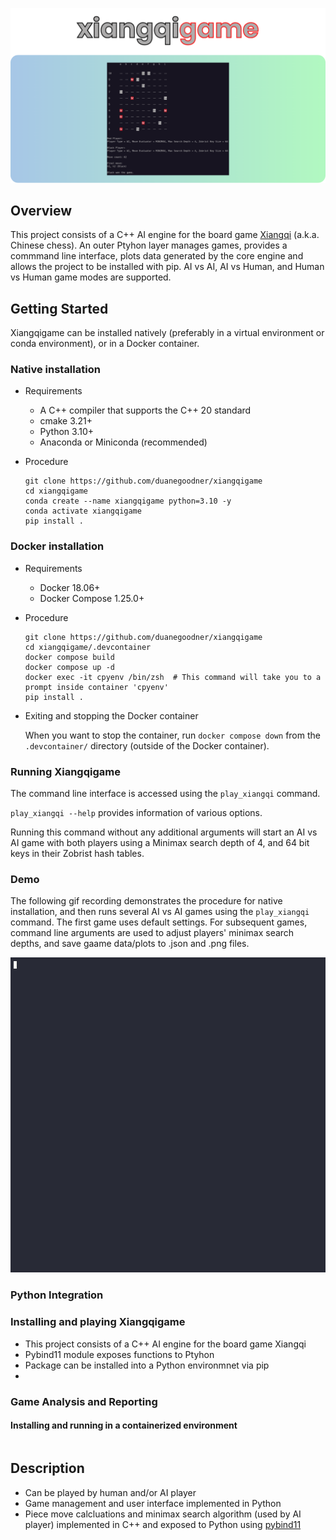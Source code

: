 
![intro figure](images/headline_image_coloradj.png)


## Overview

This project consists of a C++ AI engine for the board game [Xiangqi](https://en.wikipedia.org/wiki/Xiangqi) (a.k.a. Chinese chess). An outer Ptyhon layer manages games, provides a commmand line interface, plots data generated by the core engine and allows the project to be installed with pip. AI vs AI, AI vs Human, and Human vs Human game modes are supported.

## Getting Started

Xiangqigame can be installed natively (preferably in a virtual environment or conda environment), or in a Docker container.

### Native installation

- Requirements
    - A C++ compiler that supports the C++ 20 standard
    - cmake 3.21+
    - Python 3.10+
    - Anaconda or Miniconda (recommended)

- Procedure
    ```
    git clone https://github.com/duanegoodner/xiangqigame
    cd xiangqigame
    conda create --name xiangqigame python=3.10 -y
    conda activate xiangqigame
    pip install .
    ```

### Docker installation

- Requirements
    - Docker 18.06+
    - Docker Compose 1.25.0+

- Procedure

    ```shell
    git clone https://github.com/duanegoodner/xiangqigame
    cd xiangqigame/.devcontainer
    docker compose build
    docker compose up -d
    docker exec -it cpyenv /bin/zsh  # This command will take you to a prompt inside container 'cpyenv'
    pip install .
    ```
- Exiting and stopping the Docker container

    When you want to stop the container, run `docker compose down` from the `.devcontainer/` directory (outside of the Docker container).

### Running Xiangqigame
The command line interface is accessed using the `play_xiangqi` command.

`play_xiangqi --help` provides information of various options.

Running this command without any additional arguments will start an AI vs AI game with both players using a Minimax search depth of 4, and 64 bit keys in their Zobrist hash tables.

### Demo
The following gif recording demonstrates the procedure for native installation, and then runs several AI vs AI games using the `play_xiangqi` command. The first game uses default settings. For subsequent games, command line arguments are used to adjust players' minimax search depths, and save gaame data/plots to .json and .png files.

![demo](images/xiangqigame_demo.gif)






### Python Integration

### Installing and playing Xiangqigame

- This project consists of a C++ AI engine for the board game Xiangqi
- Pybind11 module exposes functions to Ptyhon
- Package can be installed into a Python environmnet via pip
- 


### Game Analysis and Reporting

#### Installing and running in a containerized environment



```

```





## Description

* Can be played by human and/or AI player
* Game management and user interface implemented in Python
* Piece move calcluations and minimax search algorithm (used by AI player) implemented in C++ and exposed to Python using [pybind11](https://github.com/pybind/pybind11)
